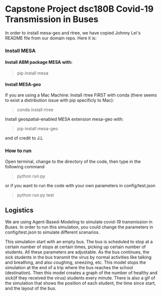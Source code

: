 # Capstone Project dsc180B Covid-19 Transmission in Buses

In order to install mesa-geo and rtree, we have copied Johnny Lei's README file from our domain repo. Here it is:

### Install MESA
#### Install ABM package MESA with:

> pip install mesa

#### Install MESA-geo
  If you are using a Mac Machine:
    Install rtree FIRST with conda (there seems to exist a distribution issue with pip specificly to Mac):

> conda install rtree

  Install geospatial-enabled MESA extension mesa-geo with:

> pip install mesa-geo

end of credit to J.L


### How to run

Open terminal, change to the directory of the code, then type in the following command 

> python run.py

or if you want to run the code with your own parameters in config/test.json

> python run.py test


## Logistics

We are using Agent-Based-Modeling to simulate covid-19 transmission in Buses.
In order to run this simulation, you could change the parameters in config/test.json to simulate different scenarios.

This simulation start with an empty bus. The bus is scheduled to stop at a certain number of stops at certain times, picking up certain number of students. 
All these parameters are adjustable. As the bus continues, the sick students in the bus transmit the virus by normal activities like talking and breathing, and also coughing, sneezing, etc. This model stops the simulation at the end of a trip where the bus reaches the school (destination). Then this model creates a graph of the number of healthy and sick(if they received the virus) students every minute. There is also a gif of the simulation that shows the position of each student, the time since start, and the layout of the bus.
